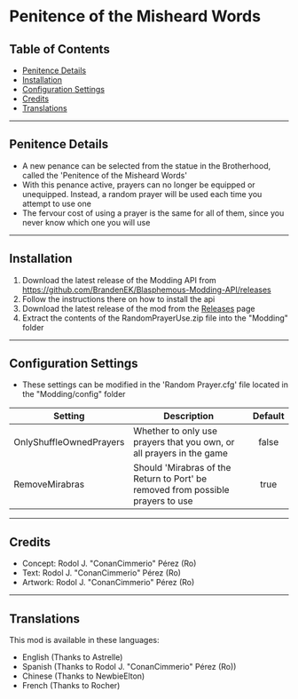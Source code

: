 # Penitence of the Misheard Words

## Table of Contents

- [Penitence Details](https://github.com/BrandenEK/Blasphemous-Random-Prayer-Use#penitence-details)
- [Installation](https://github.com/BrandenEK/Blasphemous-Random-Prayer-Use#installation)
- [Configuration Settings](https://github.com/BrandenEK/Blasphemous-Random-Prayer-Use#configuration-settings)
- [Credits](https://github.com/BrandenEK/Blasphemous-Random-Prayer-Use#credits)
- [Translations](https://github.com/BrandenEK/Blasphemous-Random-Prayer-Use#translations)

---

## Penitence Details

- A new penance can be selected from the statue in the Brotherhood, called the 'Penitence of the Misheard Words'
- With this penance active, prayers can no longer be equipped or unequipped.  Instead, a random prayer will be used each time you attempt to use one
- The fervour cost of using a prayer is the same for all of them, since you never know which one you will use

---

## Installation

1. Download the latest release of the Modding API from https://github.com/BrandenEK/Blasphemous-Modding-API/releases
2. Follow the instructions there on how to install the api
3. Download the latest release of the mod from the [Releases](https://github.com/BrandenEK/Blasphemous-Random-Prayer-Use/releases) page
4. Extract the contents of the RandomPrayerUse.zip file into the "Modding" folder

---

## Configuration Settings
- These settings can be modified in the 'Random Prayer.cfg' file located in the "Modding/config" folder

| Setting | Description | Default |
| ------- | ----------- | :-----: |
| OnlyShuffleOwnedPrayers | Whether to only use prayers that you own, or all prayers in the game | false |
| RemoveMirabras | Should 'Mirabras of the Return to Port' be removed from possible prayers to use | true |

---

## Credits

- Concept: Rodol J. "ConanCimmerio" Pérez (Ro)
- Text: Rodol J. "ConanCimmerio" Pérez (Ro)
- Artwork: Rodol J. "ConanCimmerio" Pérez (Ro)

---

## Translations

This mod is available in these languages:
- English (Thanks to Astrelle)
- Spanish (Thanks to Rodol J. "ConanCimmerio" Pérez (Ro))
- Chinese (Thanks to NewbieElton)
- French (Thanks to Rocher)

